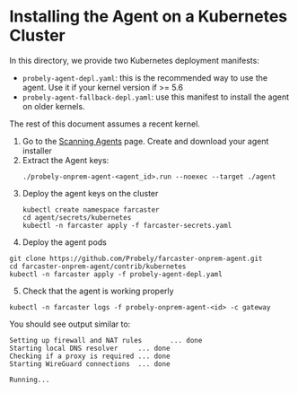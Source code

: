 # Installing the Agent on a Kubernetes Cluster

In this directory, we provide two Kubernetes deployment manifests:
  * `probely-agent-depl.yaml`: this is the recommended way to use the agent. Use it if your kernel version if >= 5.6
  * `probely-agent-fallback-depl.yaml`: use this manifest to install the agent on older kernels.

The rest of this document assumes a recent kernel.

1. Go to the [Scanning Agents](https://plus.probely.app/scanning-agents/) page. Create and download your agent installer
2. Extract the Agent keys:
   ```shell
   ./probely-onprem-agent-<agent_id>.run --noexec --target ./agent
   ```
3. Deploy the agent keys on the cluster
   ```shell
   kubectl create namespace farcaster
   cd agent/secrets/kubernetes
   kubectl -n farcaster apply -f farcaster-secrets.yaml 
   ````
4. Deploy the agent pods
  ```shell
  git clone https://github.com/Probely/farcaster-onprem-agent.git
  cd farcaster-onprem-agent/contrib/kubernetes
  kubectl -n farcaster apply -f probely-agent-depl.yaml
  ```
5. Check that the agent is working properly
  ```shell
  kubectl -n farcaster logs -f probely-onprem-agent-<id> -c gateway
  ```
  You should see output similar to:
  ```shell
  Setting up firewall and NAT rules       ... done
  Starting local DNS resolver     ... done
  Checking if a proxy is required ... done
  Starting WireGuard connections  ... done
  
  Running...
  ```
